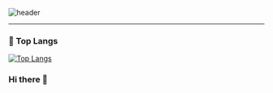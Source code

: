 ![header](https://capsule-render.vercel.app/api?type=transparent&text=202111255's%20Github&animation=fadeIn&fontColor=703ee5)

***

### 👑 Top Langs
[![Top Langs](https://github-readme-stats.vercel.app/api/top-langs/?username=202111255&langs_count=100&layout=compact&theme=default)](https://github.com/202111255/202111255)

### Hi there 👋

<!--
**202111255/202111255** is a ✨ _special_ ✨ repository because its `README.md` (this file) appears on your GitHub profile.

Here are some ideas to get you started:

- 🔭 I’m currently working on ...
- 🌱 I’m currently learning ...
- 👯 I’m looking to collaborate on ...
- 🤔 I’m looking for help with ...
- 💬 Ask me about ...
- 📫 How to reach me: ...
- 😄 Pronouns: ...
- ⚡ Fun fact: ...
-->

